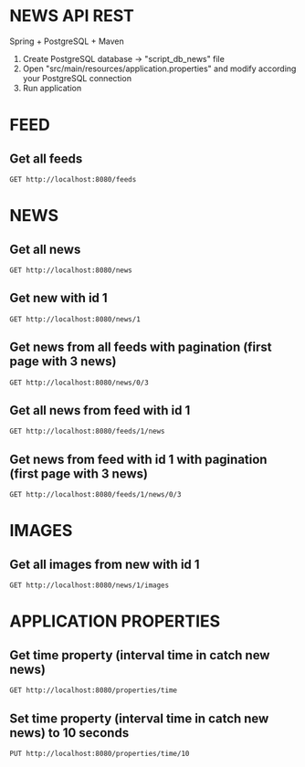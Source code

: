 # NEWS API REST
Spring + PostgreSQL + Maven

1) Create PostgreSQL database -> "script_db_news" file
2) Open "src/main/resources/application.properties" and modify according your PostgreSQL connection
3) Run application

# FEED
## Get all feeds
```
GET http://localhost:8080/feeds
```
# NEWS
## Get all news
```
GET http://localhost:8080/news
```
## Get new with id 1
```
GET http://localhost:8080/news/1
```
## Get news from all feeds with pagination (first page with 3 news)
```
GET http://localhost:8080/news/0/3
```
## Get all news from feed with id 1
```
GET http://localhost:8080/feeds/1/news
```
## Get news from feed with id 1 with pagination (first page with 3 news)
```
GET http://localhost:8080/feeds/1/news/0/3
```
# IMAGES
## Get all images from new with id 1
```
GET http://localhost:8080/news/1/images
```
# APPLICATION PROPERTIES
## Get time property (interval time in catch new news)
```
GET http://localhost:8080/properties/time
```

## Set time property (interval time in catch new news) to 10 seconds
```
PUT http://localhost:8080/properties/time/10
```
